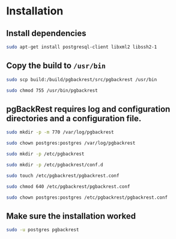 # Installation

##  Install dependencies

```bash
sudo apt-get install postgresql-client libxml2 libssh2-1
```

## Copy the build to `/usr/bin`

```bash
sudo scp build:/build/pgbackrest/src/pgbackrest /usr/bin

sudo chmod 755 /usr/bin/pgbackrest
```


## pgBackRest requires log and configuration directories and a configuration file.

```bash
sudo mkdir -p -m 770 /var/log/pgbackrest

sudo chown postgres:postgres /var/log/pgbackrest

sudo mkdir -p /etc/pgbackrest

sudo mkdir -p /etc/pgbackrest/conf.d

sudo touch /etc/pgbackrest/pgbackrest.conf

sudo chmod 640 /etc/pgbackrest/pgbackrest.conf

sudo chown postgres:postgres /etc/pgbackrest/pgbackrest.conf
```

## Make sure the installation worked


```bash
sudo -u postgres pgbackrest
````